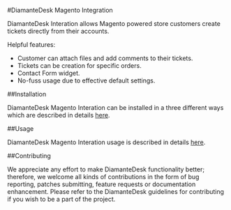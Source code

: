 #DiamanteDesk Magento Integration

DiamanteDesk Interation allows Magento powered store customers create tickets directly from their accounts.

Helpful features:

* Customer can attach files and add comments to their tickets.
* Tickets can be creation for specific orders.
* Contact Form widget.
* No-fuss usage due to effective default settings.

##Installation

DiamanteDesk Magento Interation can be installed in a three different ways which are described in details [here](http://docs.diamantedesk.com/en/latest/integration/magento.html).

##Usage

DiamanteDesk Magento Interation usage is described in details [here](http://docs.diamantedesk.com/en/latest/integration/magento.html).

##Contributing

We appreciate any effort to make DiamanteDesk functionality better; therefore, we welcome all kinds of contributions in the form of bug reporting, patches submitting, feature requests or documentation enhancement. Please refer to the DiamanteDesk guidelines for contributing if you wish to be a part of the project.